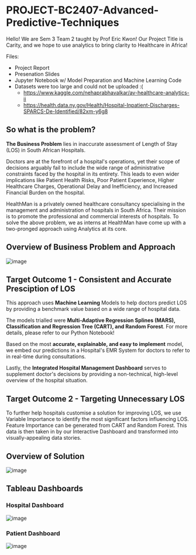 # PROJECT-BC2407-Advanced-Predictive-Techniques

Hello! We are Sem 3 Team 2 taught by Prof Eric Kwon! Our Project Title is Carity, and we hope to use analytics to bring clarity to Healthcare in Africa!

Files:
- Project Report
- Presenation Slides
- Jupyter Notebook w/ Model Preparation and Machine Learning Code
- Datasets were too large and could not be uploaded :(
  - https://www.kaggle.com/nehaprabhavalkar/av-healthcare-analytics-ii
  - https://health.data.ny.gov/Health/Hospital-Inpatient-Discharges-SPARCS-De-Identified/82xm-y6g8


## So what is the problem?

**The Business Problem** lies in inaccurate assessment of Length of Stay (LOS) in South African Hospitals.

Doctors are at the forefront of a hospital's operations, yet their scope of decisions arguably fail to include the wide range of administrative constraints faced by the hospital in its entirety. This leads to even wider implications like Patient Health Risks, Poor Patient Experience, Higher Healthcare Charges, Operational Delay and Inefficiency, and Increased Financial Burden on the hospital.

HealthMan is a privately owned healthcare consultancy specialising in the management and administration of hospitals in South Africa. Their mission is to promote the professional and commercial interests of hospitals. To solve the above problem, we as interns at HealthMan have come up with a two-pronged approach using Analytics at its core.

## Overview of Business Problem and Approach
![image](https://user-images.githubusercontent.com/64303732/161944087-5a49e1fd-0f6d-4f91-927a-13b1da2dca8a.png)

## Target Outcome 1 - Consistent and Accurate Presciption of LOS

This approach uses **Machine Learning** Models to help doctors predict LOS by providing a benchmark value based on a wide range of hospital data.

The models trialled were **Multi-Adaptive Regression Splines (MARS), Classification and Regression Tree (CART), and Random Forest**. For more details, please refer to our Python Notebook!

Based on the most **accurate, explainable, and easy to implement** model, we embed our predictions in a Hospital's EMR System for doctors to refer to in real-time during consultations.

Lastly, the **Integrated Hospital Management Dashboard** serves to supplement doctor's decisions by providing a non-technical, high-level overview of the hospital situation.

## Target Outcome 2 - Targeting Unnecessary LOS

To further help hospitals customise a solution for improving LOS, we use Variable Importance to identify the most significant factors influencing LOS. Feature Importance can be generated from CART and Random Forest. This data is then taken in by our Interactive Dashboard and transformed into visually-appealing data stories.


## Overview of Solution
![image](https://user-images.githubusercontent.com/64303732/161944213-8f964249-577b-4310-bccc-05bab1f80c01.png)

## Tableau Dashboards
### Hospital Dashboard
![image](https://user-images.githubusercontent.com/64303732/161944419-41f1c1de-43e3-4f3b-b7ea-b4ddca972e66.png) 
### Patient Dashboard
![image](https://user-images.githubusercontent.com/64303732/161944439-c06fea0f-9487-49fc-a423-e70314de08d6.png)


